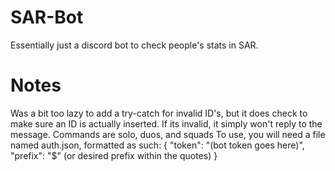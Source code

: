 # SAR-Bot
Essentially just a discord bot to check people's stats in SAR. 

# Notes
Was a bit too lazy to add a try-catch for invalid ID's, but it does check to make sure an ID is actually inserted. If its invalid, it simply won't reply to the message.
Commands are solo, duos, and squads
To use, you will need a file named auth.json, formatted as such:
{
  "token": "(bot token goes here)",
  "prefix": "$" (or desired prefix within the quotes)
}
